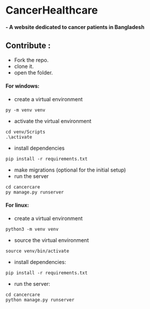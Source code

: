 # CancerHealthcare 
#### - A website dedicated to cancer patients in Bangladesh

## Contribute :
- Fork the repo.
- clone it.
- open the folder.
#### For windows:
- create a virtual environment
```
py -m venv venv
```
- activate the virtual environment
```
cd venv/Scripts
.\activate
```
- install dependencies
```
pip install -r requirements.txt
```
- make migrations (optional for the initial setup)
- run the server
```
cd cancercare
py manage.py runserver
```
#### For linux:
- create a virtual environment
```
python3 -m venv venv
```
- source the virtual environment
```
source venv/bin/activate
```
- install dependencies:
```
pip install -r requirements.txt
```
- run the server:
```
cd cancercare
python manage.py runserver
```

